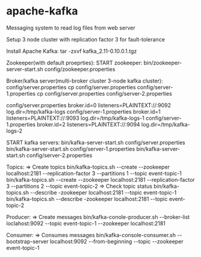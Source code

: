 # apache-kafka
Messaging system to read log files from web server

Setup 3 node cluster with replication factor 3 for fault-tolerance

Install Apache Kafka:
  tar -zxvf kafka_2.11-0.10.0.1.tgz

Zookeeper(with default proeprties):
  START zookeeper: bin/zookeeper-server-start.sh config/zookeeper.properties
  
Broker/kafka server(multi-broker cluster 3-node kafka cluster):
  config/server.properties
  cp config/server.properties config/server-1.properties
  cp config/server.properties config/server-2.properties
  
  config/server.properties
    broker.id=0
    listeners=PLAINTEXT://:9092
    log.dir=/tmp/kafka-logs
  config/server-1.properties
    broker.id=1
    listeners=PLAINTEXT://:9093
    log.dir=/tmp/kafka-logs-1
  config/server-1.properties
    broker.id=2
    listeners=PLAINTEXT://:9094
    log.dir=/tmp/kafka-logs-2
    
  START kafka servers:
    bin/kafka-server-start.sh config/server.properties
    bin/kafka-server-start.sh config/server-1.properties
    bin/kafka-server-start.sh config/server-2.properties
  
Topics:
  => Create topics
    bin/kafka-topics.sh --create --zookeeper localhost:2181 --replication-factor 3 --partitions 1 --topic event-topic-1
    bin/kafka-topics.sh --create --zookeeper localhost:2181 --replication-factor 3 --partitions 2 --topic event-topic-2
  => Check topic status 
    bin/kafka-topics.sh --describe -zookeeper localhost:2181 --topic event-topic-1
    bin/kafka-topics.sh --describe -zookeeper localhost:2181 --topic event-topic-2
    
Producer:
  => Create messages
    bin/kafka-conole-producer.sh --broker-list loclahost:9092 --topic event-topic-1 --zookeeper localhost:2181

Consumer:
  => Consumes messages
    bin/kafka-console-consumer.sh --bootstrap-server localhost:9092 --from-beginning --topic --zookeeper event-topic-1
    


